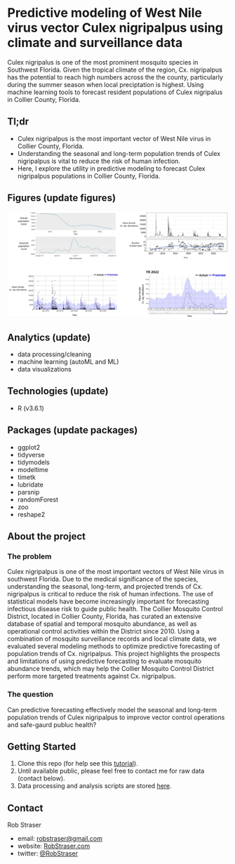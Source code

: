 # Predictive modeling of West Nile virus vector Culex nigripalpus using climate and surveillance data

Culex nigripalus is one of the most prominent mosquito species in Southwest Florida. Given the tropical climate of the region, Cx. nigripalpus has the potential to reach high numbers across the the county, particularly during the summer season when local preciptation is highest. Using machine learning tools to forecast resident populations of Culex nigripalus in Collier County, Florida.

## Tl;dr

* Culex nigripalpus is the most important vector of West Nile virus in Collier County, Florida. 
* Understanding the seasonal and long-term population trends of Culex nigripalpus is vital to reduce the risk of human infection. 
* Here, I explore the utility in predictive modeling to forecast Culex nigripalpus populations in Collier County, Florida.



## Figures (update figures)
![total.figs](https://github.com/rstraser/Culex_population_ML/blob/main/figures/all_figures.jpg)


## Analytics (update)
* data processing/cleaning
* machine learning (autoML and ML)
* data visualizations

## Technologies (update)
* R (v3.6.1)

## Packages (update packages)
* ggplot2
* tidyverse
* tidymodels
* modeltime
* timetk
* lubridate
* parsnip
* randomForest
* zoo
* reshape2


## About the project

### The problem

Culex nigripalpus is one of the most important vectors of West Nile virus in southwest Florida. Due to the medical significance of the species, understanding the seasonal, long-term, and projected trends of Cx. nigripalpus is critical to reduce the risk of human infections. The use of statistical models have become increasingly important for forecasting infectious disease risk to guide public health. The Collier Mosquito Control District, located in Collier County, Florida, has curated an extensive database of spatial and temporal mosquito abundance, as well as operational control activities within the District since 2010. Using a combination of mosquito surveillance records and local climate data, we evaluated several modeling methods to optimize predictive forecasting of population trends of Cx. nigripalpus. This project highlights the prospects and limitations of using predictive forecasting to evaluate mosquito abundance trends, which may help the Collier Mosquito Control District perform more targeted treatments against Cx. nigripalpus.


### The question

Can predictive forecasting effectively model the seasonal and long-term population trends of Culex nigripalpus to improve vector control operations and safe-gaurd publuc health?





## Getting Started

1. Clone this repo (for help see this [tutorial](https://help.github.com/articles/cloning-a-repository/)).
2. Until available public, please feel free to contact me for raw data (contact below).    
3. Data processing and analysis scripts are stored [here](https://github.com/rstraser/Hadronotus_biocontrol_eval/analysis).


## Contact

Rob Straser
* email: robstraser@gmail.com 
* website: [RobStraser.com](https://robstraser.com)
* twitter: [@RobStraser](https://twitter.com/RobStraser) 

